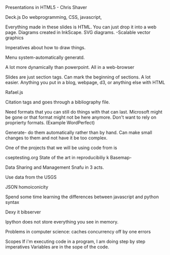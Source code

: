 Presentations in HTML5 - Chris Shaver

Deck.js
Do webprogramming, CSS, javascript, 

Everything made in these slides is HTML. You can just drop it into a web page.
Diagrams created in InkScape. SVG diagrams. -Scalable vector graphics

Imperatives about how to draw things. 

Menu system-automatically generatd. 

A lot more dynamically than powerpoint. All in a web-browser

Slides are just section tags. Can mark the beginning of sections. A lot easier. Anything you put in a blog, webpage, d3, or anything else with HTML

Rafael.js

Citation tags and goes through a bibliography file. 

Need formats that you can still do things with that can last. Microsoft might be gone or that format might not be here anymore. Don't want to rely on proprierty formats. (Example WordPerfect)

Generate- do them automatically rather than by hand. Can make small changes to them and not have it be too complex. 

One of the projects that we will be using code from is

cseptesting.org
State of the art in reproducibiliy
k
Basemap-

Data Sharing and Management Snafu in 3 acts. 

Use data from the USGS

JSON homoiconicity

Spend some time learning the differences between javascript and python syntax


Dexy it
bibserver

Ipython does not store everything you see in memory. 

Problems in computer science: 
caches
concurrency
off by one errors

Scopes
If i'm executing code in a program, I am doing step by step imperatives
Variables are in the sope of the code. 


